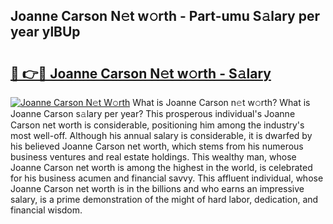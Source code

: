 ## Joanne Carson N𝚎t w𝚘rth - Part-umu S𝚊lary per year ylBUp

# <h2><a href="http://gc31xb.nevu.top/?p=Joanne+Carson">🔗 👉🔴 Joanne Carson N𝚎t w𝚘rth - S𝚊lary</a></h2>

[![Joanne Carson N𝚎t W𝚘rth](https://i.imgur.com/Oavwk0R.jpeg)](http://gc31xb.nevu.top/?p=Joanne+Carson)
What is Joanne Carson n𝚎t w𝚘rth? What is Joanne Carson s𝚊lary per year?
This prosperous individual's Joanne Carson net worth is considerable, positioning him among the industry's most well-off. Although his annual salary is considerable, it is dwarfed by his believed Joanne Carson net worth, which stems from his numerous business ventures and real estate holdings. This wealthy man, whose Joanne Carson net worth is among the highest in the world, is celebrated for his business acumen and financial savvy. This affluent individual, whose Joanne Carson net worth is in the billions and who earns an impressive salary, is a prime demonstration of the might of hard labor, dedication, and financial wisdom.
